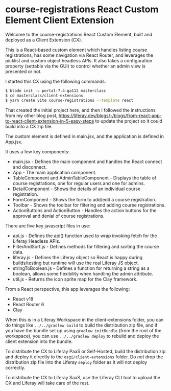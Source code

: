 # course-registrations React Custom Element Client Extension

Welcome to the course-registrations React Custom Element, built and deployed as a Client Extension (CX).

This is a React-based custom element which handles listing course registrations, has some navigation via React Router,
and leverages the picklist and custom object headless APIs. It also takes a configuration property (settable via the GUI)
to control whether an admin view is presented or not.

I started this CX using the following commands:

```bash
$ blade init -v portal-7.4-ga112 masterclass
$ cd masterclass/client-extensions
$ yarn create vite course-registrations --template react
```

That created the initial project here, and then I followed the instructions from my other blog post,
https://liferay.dev/blogs/-/blogs/from-react-app-to-react-client-extension-in-5-easy-steps to update the
project so it could build into a CX zip file.

The custom element is defined in main.jsx, and the application is defined in App.jsx.

It uses a few key components:

* main.jsx - Defines the main component and handles the React connect and disconnect.
* App - The main application component.
* TableComponent and AdminTableComponent - Displays the table of course registrations, one for regular users and one for admins.
* DetailComponent - Shows the details of an individual course registration.
* FormComponent - Shows the form to add/edit a course registration.
* Toolbar - Shows the toolbar for filtering and adding course registrations.
* ActionButtons and ActionButton - Handles the action buttons for the approval and denial of course registrations.

There are five key javascript files in use:

* api.js - Defines the api() function used to wrap invoking fetch for the Liferay Headless APIs.
* FilterAndSort.js - Defines methods for filtering and sorting the course data.
* liferay.js - Defines the Liferay object so React is happy during builds/testing but runtime will use the real Liferay JS object.
* stringToBoolean.js - Defines a function for returning a string as a boolean, allows some flexibility when handling the admin attribute.
* util.js - Returns the icon sprite map for the Clay framework.

From a React perspective, this app leverages the following:

* React v18
* React Router 6
* Clay

When this is in a Liferay Workspace in the client-extensions folder, you can do things like `../../gradlew build` to build the
distribution zip file, and if you have the bundle set up using `gradlew initBundle` (from the root of the workspace), you can
use `../../gradlew deploy` to rebuild and deploy the client extension into the bundle.

To distribute the CX to Liferay PaaS or Self-Hosted, build the distribution zip and deploy it directly to the `osgi/client-extensions` folder.
Do *not* drop the distribution zip file into the Liferay `deploy` folder as it will not deploy correctly.

To distribute the CX to Liferay SaaS, use the Liferay CLI tool to upload the CX and Liferay will take care of the rest.
